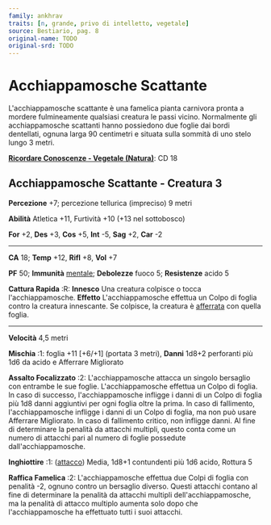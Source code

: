 ```yaml
---
family: ankhrav
traits: [n, grande, privo di intelletto, vegetale]
source: Bestiario, pag. 8
original-name: TODO
original-srd: TODO
---
```


# Acchiappamosche Scattante

L'acchiappamosche scattante è una famelica pianta carnivora pronta a mordere
fulmineamente qualsiasi creatura le passi vicino. Normalmente gli
acchiappamosche scattanti hanno possiedono due foglie dai bordi dentellati,
ognuna larga 90 centimetri e situata sulla sommità di uno stelo lungo 3 metri.

**[Ricordare Conoscenze - Vegetale (Natura)](/azioni/ricordare-conoscenze)**: CD
18

## Acchiappamosche Scattante - Creatura 3

**Percezione** +7; percezione tellurica (impreciso) 9 metri

**Abilità** Atletica +11, Furtività +10 (+13 nel sottobosco)

**For** +2, **Des** +3, **Cos** +5, **Int** -5, **Sag** +2, **Car** -2

---

**CA** 18; **Temp** +12, **Rifl** +8, **Vol** +7

**PF** 50; **Immunità** [mentale](/tratti/mentale); **Debolezze** fuoco 5;
**Resistenze** acido 5

**Cattura Rapida** :R: **Innesco** Una creatura colpisce o tocca
l'acchiappamosche. **Effetto** L'acchiappamosche effettua un Colpo di foglia
contro la creatura innescante. Se colpisce, la creatura è
[afferrata](/condizioni/afferrato) con quella foglia.

---

**Velocità** 4,5 metri

**Mischia** :1: foglia +11 \[+6/+1] (portata 3 metri), **Danni** 1d8+2
perforanti più 1d6 da acido e Afferrare Migliorato

**Assalto Focalizzato** :2: L'acchiappamosche attacca un singolo bersaglio con
entrambe le sue foglie. L'acchiappamosche effettua un Colpo di foglia. ln caso
di successo, l'acchiappamosche infligge i danni di un Colpo di foglia più 1d8
danni aggiuntivi per ogni foglia oltre la prima. ln caso di fallimento,
l'acchiappamosche infligge i danni di un Colpo di foglia, ma non può usare
Afferrare Migliorato. ln caso di fallimento critico, non infligge danni. Al fine
di determinare la penalità da attacchi multipli, questo conta come un numero di
attacchi pari al numero di foglie possedute dall'acchiappamosche.

**Inghiottire** :1: ([attacco](/tratti/attacco)) Media, 1d8+1 contundenti più
1d6 acido, Rottura 5

**Raffica Famelica** :2: L'acchiappamosche effettua due Colpi di foglia con
penalità -2, ognuno contro un bersaglio diverso. Questi attacchi contano al fine
di determinare la penalità da attacchi multipli dell'acchiappamosche, ma la
penalità di attacco multiplo aumenta solo dopo che l'acchiappamosche ha
effettuato tutti i suoi attacchi.
